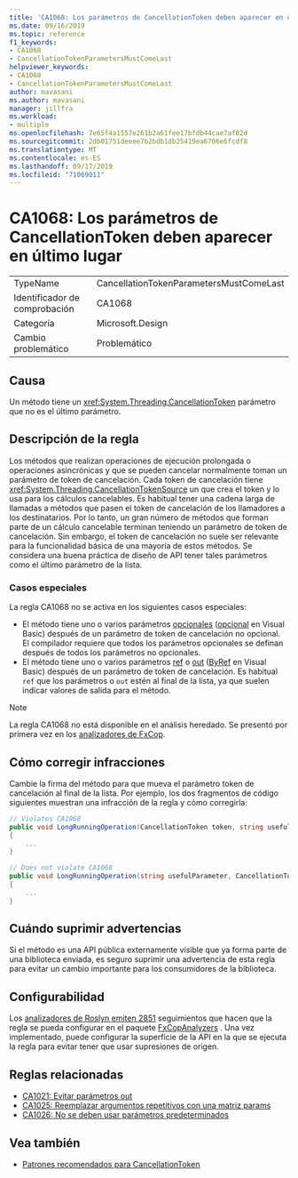 ```yaml
---
title: 'CA1068: Los parámetros de CancellationToken deben aparecer en último lugar'
ms.date: 09/16/2019
ms.topic: reference
f1_keywords:
- CA1068
- CancellationTokenParametersMustComeLast
helpviewer_keywords:
- CA1068
- CancellationTokenParametersMustComeLast
author: mavasani
ms.author: mavasani
manager: jillfra
ms.workload:
- multiple
ms.openlocfilehash: 7e65f4a1557e261b2a61fee17bfdb44cae7af82d
ms.sourcegitcommit: 2db01751deeee7b2bdb1db25419ea6706e6fcdf8
ms.translationtype: MT
ms.contentlocale: es-ES
ms.lasthandoff: 09/17/2019
ms.locfileid: "71069011"
---
```

# <a name="ca1068-cancellationtoken-parameters-must-come-last"></a>CA1068: Los parámetros de CancellationToken deben aparecer en último lugar

|||
|-|-|
|TypeName|CancellationTokenParametersMustComeLast|
|Identificador de comprobación|CA1068|
|Categoría|Microsoft.Design|
|Cambio problemático|Problemático|

## <a name="cause"></a>Causa

Un método tiene un <xref:System.Threading.CancellationToken> parámetro que no es el último parámetro.

## <a name="rule-description"></a>Descripción de la regla

Los métodos que realizan operaciones de ejecución prolongada o operaciones asincrónicas y que se pueden cancelar normalmente toman un parámetro de token de cancelación. Cada token de cancelación tiene <xref:System.Threading.CancellationTokenSource> un que crea el token y lo usa para los cálculos cancelables. Es habitual tener una cadena larga de llamadas a métodos que pasen el token de cancelación de los llamadores a los destinatarios. Por lo tanto, un gran número de métodos que forman parte de un cálculo cancelable terminan teniendo un parámetro de token de cancelación. Sin embargo, el token de cancelación no suele ser relevante para la funcionalidad básica de una mayoría de estos métodos. Se considera una buena práctica de diseño de API tener tales parámetros como el último parámetro de la lista.

### <a name="special-cases"></a>Casos especiales
La regla CA1068 no se activa en los siguientes casos especiales:
- El método tiene uno o varios parámetros [opcionales](https://docs.microsoft.com/dotnet/csharp/programming-guide/classes-and-structs/named-and-optional-arguments#optional-arguments) ([opcional](https://docs.microsoft.com/dotnet/visual-basic/programming-guide/language-features/procedures/optional-parameters) en Visual Basic) después de un parámetro de token de cancelación no opcional. El compilador requiere que todos los parámetros opcionales se definan después de todos los parámetros no opcionales.
- El método tiene uno o varios parámetros [ref](https://docs.microsoft.com/dotnet/csharp/language-reference/keywords/ref) o [out](https://docs.microsoft.com/dotnet/csharp/language-reference/keywords/out-parameter-modifier) ([ByRef](https://docs.microsoft.com/dotnet/visual-basic/language-reference/modifiers/byref) en Visual Basic) después de un parámetro de token de cancelación. Es habitual `ref` que los parámetros o `out` estén al final de la lista, ya que suelen indicar valores de salida para el método.

> [!NOTE]
> La regla CA1068 no está disponible en el análisis heredado. Se presentó por primera vez en los [analizadores de FxCop](https://www.nuget.org/packages/Microsoft.CodeAnalysis.FxCopAnalyzers).

## <a name="how-to-fix-violations"></a>Cómo corregir infracciones

Cambie la firma del método para que mueva el parámetro token de cancelación al final de la lista. Por ejemplo, los dos fragmentos de código siguientes muestran una infracción de la regla y cómo corregirla:

```csharp
// Violates CA1068
public void LongRunningOperation(CancellationToken token, string usefulParameter)
{
    ...
}
```

```csharp
// Does not violate CA1068
public void LongRunningOperation(string usefulParameter, CancellationToken token)
{
    ...
}
```

## <a name="when-to-suppress-warnings"></a>Cuándo suprimir advertencias

Si el método es una API pública externamente visible que ya forma parte de una biblioteca enviada, es seguro suprimir una advertencia de esta regla para evitar un cambio importante para los consumidores de la biblioteca.

## <a name="configurability"></a>Configurabilidad

Los [analizadores de Roslyn emiten 2851](https://github.com/dotnet/roslyn-analyzers/issues/2851) seguimientos que hacen que la regla se pueda configurar en el paquete [FxCopAnalyzers](https://www.nuget.org/packages/Microsoft.CodeAnalysis.FxCopAnalyzers) . Una vez implementado, puede configurar la superficie de la API en la que se ejecuta la regla para evitar tener que usar supresiones de origen.

## <a name="related-rules"></a>Reglas relacionadas

- [CA1021: Evitar parámetros out](../code-quality/ca1021-avoid-out-parameters.md)
- [CA1025: Reemplazar argumentos repetitivos con una matriz params](../code-quality/ca1025-replace-repetitive-arguments-with-params-array.md)
- [CA1026: No se deben usar parámetros predeterminados](../code-quality/ca1026-default-parameters-should-not-be-used.md)

## <a name="see-also"></a>Vea también

- [Patrones recomendados para CancellationToken](https://devblogs.microsoft.com/premier-developer/recommended-patterns-for-cancellationtoken/)
